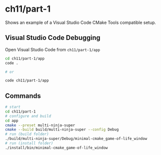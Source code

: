 # ch11/part-1

Shows an example of a Visual Studio Code CMake Tools compatible setup.

## Visual Studio Code Debugging

Open Visual Studio Code from `ch11/part-1/app`

```bash
cd ch11/part-1/app
code .

# or

code ch11/part-1/app
```

## Commands

```bash
# start
cd ch11/part-1
# configure and build
cd app
cmake --preset multi-ninja-super
cmake --build build/multi-ninja-super --config Debug
# run (build folder)
./build/multi-ninja-super/Debug/minimal-cmake_game-of-life_window
# run (install folder)
./install/bin/minimal-cmake_game-of-life_window
```

